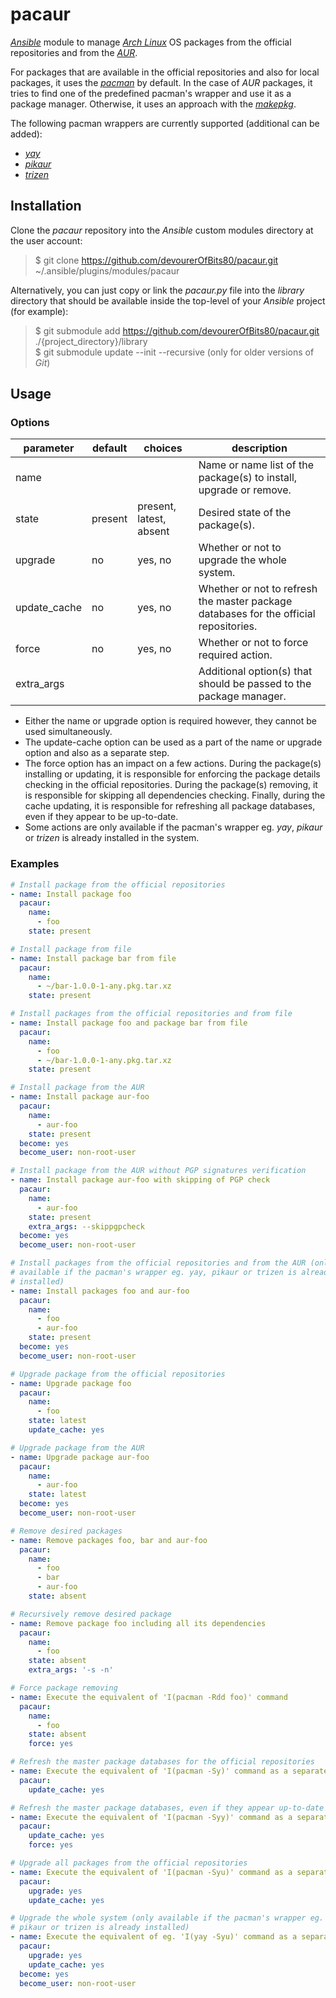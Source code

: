 # pacaur

*[Ansible](https://www.ansible.com)* module to manage *[Arch Linux](https://www.archlinux.org)* OS packages from the official repositories and from the *[AUR](https://aur.archlinux.org/)*.

For packages that are available in the official repositories and also for local packages, it uses the *[pacman](https://wiki.archlinux.org/index.php/pacman)* by default. In the case of *AUR* packages, it tries to find one of the predefined pacman's wrapper and use it as a package manager. Otherwise, it uses an approach with the *[makepkg](https://wiki.archlinux.org/index.php/Makepkg)*.

The following pacman wrappers are currently supported (additional can be added):

- *[yay](https://aur.archlinux.org/packages/yay/)*
- *[pikaur](https://aur.archlinux.org/packages/pikaur/)*
- *[trizen](https://aur.archlinux.org/packages/trizen/)*

## Installation

Clone the *pacaur* repository into the *Ansible* custom modules directory at the user account:

> \$ git clone <https://github.com/devourerOfBits80/pacaur.git> ~/.ansible/plugins/modules/pacaur

Alternatively, you can just copy or link the *pacaur.py* file into the *library* directory that should be available inside the top-level of your *Ansible* project (for example):

> \$ git submodule add <https://github.com/devourerOfBits80/pacaur.git> ./{project_directory}/library  
> \$ git submodule update --init --recursive (only for older versions of *Git*)

## Usage

### Options

|parameter   |default|choices                |description                                                                          |
|------------|-------|-----------------------|-------------------------------------------------------------------------------------|
|name        |       |                       |Name or name list of the package(s) to install, upgrade or remove.                   |
|state       |present|present, latest, absent|Desired state of the package(s).                                                     |
|upgrade     |no     |yes, no                |Whether or not to upgrade the whole system.                                          |
|update_cache|no     |yes, no                |Whether or not to refresh the master package databases for the official repositories.|
|force       |no     |yes, no                |Whether or not to force required action.                                             |
|extra_args  |       |                       |Additional option(s) that should be passed to the package manager.                   |

- Either the name or upgrade option is required however, they cannot be used simultaneously.
- The update-cache option can be used as a part of the name or upgrade option and also as a separate step.
- The force option has an impact on a few actions. During the package(s) installing or updating, it is responsible for enforcing the package details checking in the official repositories. During the package(s) removing, it is responsible for skipping all dependencies checking. Finally, during the cache updating, it is responsible for refreshing all package databases, even if they appear to be up-to-date.
- Some actions are only available if the pacman's wrapper eg. *yay*, *pikaur* or *trizen* is already installed in the system.

### Examples

```yaml
# Install package from the official repositories
- name: Install package foo
  pacaur:
    name:
      - foo
    state: present

# Install package from file
- name: Install package bar from file
  pacaur:
    name:
      - ~/bar-1.0.0-1-any.pkg.tar.xz
    state: present

# Install packages from the official repositories and from file
- name: Install package foo and package bar from file
  pacaur:
    name:
      - foo
      - ~/bar-1.0.0-1-any.pkg.tar.xz
    state: present

# Install package from the AUR
- name: Install package aur-foo
  pacaur:
    name:
      - aur-foo
    state: present
  become: yes
  become_user: non-root-user

# Install package from the AUR without PGP signatures verification
- name: Install package aur-foo with skipping of PGP check
  pacaur:
    name:
      - aur-foo
    state: present
    extra_args: --skippgpcheck
  become: yes
  become_user: non-root-user

# Install packages from the official repositories and from the AUR (only
# available if the pacman's wrapper eg. yay, pikaur or trizen is already
# installed)
- name: Install packages foo and aur-foo
  pacaur:
    name:
      - foo
      - aur-foo
    state: present
  become: yes
  become_user: non-root-user

# Upgrade package from the official repositories
- name: Upgrade package foo
  pacaur:
    name:
      - foo
    state: latest
    update_cache: yes

# Upgrade package from the AUR
- name: Upgrade package aur-foo
  pacaur:
    name:
      - aur-foo
    state: latest
  become: yes
  become_user: non-root-user

# Remove desired packages
- name: Remove packages foo, bar and aur-foo
  pacaur:
    name:
      - foo
      - bar
      - aur-foo
    state: absent

# Recursively remove desired package
- name: Remove package foo including all its dependencies
  pacaur:
    name:
      - foo
    state: absent
    extra_args: '-s -n'

# Force package removing
- name: Execute the equivalent of 'I(pacman -Rdd foo)' command
  pacaur:
    name:
      - foo
    state: absent
    force: yes

# Refresh the master package databases for the official repositories
- name: Execute the equivalent of 'I(pacman -Sy)' command as a separate step
  pacaur:
    update_cache: yes

# Refresh the master package databases, even if they appear up-to-date
- name: Execute the equivalent of 'I(pacman -Syy)' command as a separate step
  pacaur:
    update_cache: yes
    force: yes

# Upgrade all packages from the official repositories
- name: Execute the equivalent of 'I(pacman -Syu)' command as a separate step
  pacaur:
    upgrade: yes
    update_cache: yes

# Upgrade the whole system (only available if the pacman's wrapper eg. yay,
# pikaur or trizen is already installed)
- name: Execute the equivalent of eg. 'I(yay -Syu)' command as a separate step
  pacaur:
    upgrade: yes
    update_cache: yes
  become: yes
  become_user: non-root-user
```
